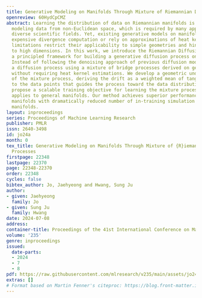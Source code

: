 ```yaml
---
title: Generative Modeling on Manifolds Through Mixture of Riemannian Diffusion Processes
openreview: 60HydCpCMZ
abstract: Learning the distribution of data on Riemannian manifolds is crucial for
  modeling data from non-Euclidean space, which is required by many applications in
  diverse scientific fields. Yet, existing generative models on manifolds suffer from
  expensive divergence computation or rely on approximations of heat kernel. These
  limitations restrict their applicability to simple geometries and hinder scalability
  to high dimensions. In this work, we introduce the Riemannian Diffusion Mixture,
  a principled framework for building a generative diffusion process on manifolds.
  Instead of following the denoising approach of previous diffusion models, we construct
  a diffusion process using a mixture of bridge processes derived on general manifolds
  without requiring heat kernel estimations. We develop a geometric understanding
  of the mixture process, deriving the drift as a weighted mean of tangent directions
  to the data points that guides the process toward the data distribution. We further
  propose a scalable training objective for learning the mixture process that readily
  applies to general manifolds. Our method achieves superior performance on diverse
  manifolds with dramatically reduced number of in-training simulation steps for general
  manifolds.
layout: inproceedings
series: Proceedings of Machine Learning Research
publisher: PMLR
issn: 2640-3498
id: jo24a
month: 0
tex_title: Generative Modeling on Manifolds Through Mixture of {R}iemannian Diffusion
  Processes
firstpage: 22348
lastpage: 22370
page: 22348-22370
order: 22348
cycles: false
bibtex_author: Jo, Jaehyeong and Hwang, Sung Ju
author:
- given: Jaehyeong
  family: Jo
- given: Sung Ju
  family: Hwang
date: 2024-07-08
address:
container-title: Proceedings of the 41st International Conference on Machine Learning
volume: '235'
genre: inproceedings
issued:
  date-parts:
  - 2024
  - 7
  - 8
pdf: https://raw.githubusercontent.com/mlresearch/v235/main/assets/jo24a/jo24a.pdf
extras: []
# Format based on Martin Fenner's citeproc: https://blog.front-matter.io/posts/citeproc-yaml-for-bibliographies/
---
```

